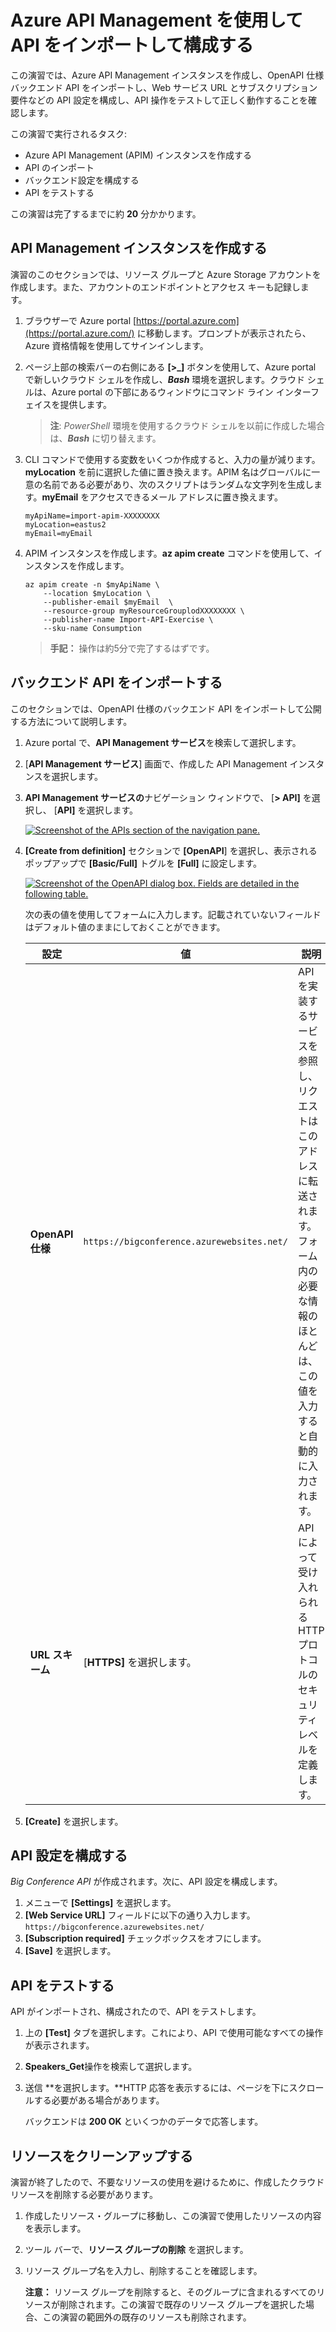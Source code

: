 # Azure API Management を使用して API をインポートして構成する

 

この演習では、Azure API Management インスタンスを作成し、OpenAPI 仕様バックエンド API をインポートし、Web サービス URL とサブスクリプション要件などの API 設定を構成し、API 操作をテストして正しく動作することを確認します。

この演習で実行されるタスク:

- Azure API Management (APIM) インスタンスを作成する
- API のインポート
- バックエンド設定を構成する
- API をテストする

この演習は完了するまでに約 **20** 分かかります。



## API Management インスタンスを作成する



演習のこのセクションでは、リソース グループと Azure Storage アカウントを作成します。また、アカウントのエンドポイントとアクセス キーも記録します。

1. ブラウザーで Azure portal [https://portal.azure.com](https://portal.azure.com/) に移動します。プロンプトが表示されたら、Azure 資格情報を使用してサインインします。

2. ページ上部の検索バーの右側にある **[>_]** ボタンを使用して、Azure portal で新しいクラウド シェルを作成し、***Bash*** 環境を選択します。クラウド シェルは、Azure portal の下部にあるウィンドウにコマンド ライン インターフェイスを提供します。

   > **注**: *PowerShell* 環境を使用するクラウド シェルを以前に作成した場合は、***Bash*** に切り替えます。

3. CLI コマンドで使用する変数をいくつか作成すると、入力の量が減ります。**myLocation** を前に選択した値に置き換えます。APIM 名はグローバルに一意の名前である必要があり、次のスクリプトはランダムな文字列を生成します。**myEmail** をアクセスできるメール アドレスに置き換えます。

   ```
   myApiName=import-apim-XXXXXXXX
   myLocation=eastus2
   myEmail=myEmail
   ```

   

5. APIM インスタンスを作成します。**az apim create** コマンドを使用して、インスタンスを作成します。

   ```
   az apim create -n $myApiName \
       --location $myLocation \
       --publisher-email $myEmail  \
       --resource-group myResourceGrouplodXXXXXXXX \
       --publisher-name Import-API-Exercise \
       --sku-name Consumption 
   ```

   

   > **手記：** 操作は約5分で完了するはずです。

## バックエンド API をインポートする



このセクションでは、OpenAPI 仕様のバックエンド API をインポートして公開する方法について説明します。

1. Azure portal で、**API Management サービス**を検索して選択します。

2. [**API Management サービス**] 画面で、作成した API Management インスタンスを選択します。

3. **API Management サービスの**ナビゲーション ウィンドウで、 [**> API]** を選択し、 [**API]** を選択します。

   [![Screenshot of the APIs section of the navigation pane.](https://github.com/MicrosoftLearning/mslearn-azure-developer/raw/main/instructions/azure-api-mgmt/media/select-apis-navigation-pane.png)](https://github.com/MicrosoftLearning/mslearn-azure-developer/blob/main/instructions/azure-api-mgmt/media/select-apis-navigation-pane.png)

4. **[Create from definition]** セクションで **[OpenAPI**] を選択し、表示されるポップアップで **[Basic/Full]** トグルを **[Full]** に設定します。

   [![Screenshot of the OpenAPI dialog box. Fields are detailed in the following table.](https://github.com/MicrosoftLearning/mslearn-azure-developer/raw/main/instructions/azure-api-mgmt/media/create-api.png)](https://github.com/MicrosoftLearning/mslearn-azure-developer/blob/main/instructions/azure-api-mgmt/media/create-api.png)

   次の表の値を使用してフォームに入力します。記載されていないフィールドはデフォルト値のままにしておくことができます。

   | 設定             | 値                                         | 説明                                                         |
   | ---------------- | ------------------------------------------ | ------------------------------------------------------------ |
   | **OpenAPI 仕様** | `https://bigconference.azurewebsites.net/` | API を実装するサービスを参照し、リクエストはこのアドレスに転送されます。フォーム内の必要な情報のほとんどは、この値を入力すると自動的に入力されます。 |
   | **URL スキーム** | [**HTTPS]** を選択します。                 | API によって受け入れられる HTTP プロトコルのセキュリティ レベルを定義します。 |

5. **[Create]** を選択します。



## API 設定を構成する



*Big Conference API* が作成されます。次に、API 設定を構成します。

1. メニューで **[Settings]** を選択します。
2. **[Web Service URL]** フィールドに以下の通り入力します。`https://bigconference.azurewebsites.net/`
3. **[Subscription required]** チェックボックスをオフにします。
4. **[Save]** を選択します。



## API をテストする



API がインポートされ、構成されたので、API をテストします。

1. 上の **[Test]** タブを選択します。これにより、API で使用可能なすべての操作が表示されます。

2. **Speakers_Get**操作を検索して選択します。

3. 送信 **を選択します。**HTTP 応答を表示するには、ページを下にスクロールする必要がある場合があります。

   バックエンドは **200 OK** といくつかのデータで応答します。



 ## リソースをクリーンアップする

 

 演習が終了したので、不要なリソースの使用を避けるために、作成したクラウド リソースを削除する必要があります。

1. 作成したリソース・グループに移動し、この演習で使用したリソースの内容を表示します。

2. ツール バーで、**リソース グループの削除** を選択します。

3. リソース グループ名を入力し、削除することを確認します。

   

   **注意：** リソース グループを削除すると、そのグループに含まれるすべてのリソースが削除されます。この演習で既存のリソース グループを選択した場合、この演習の範囲外の既存のリソースも削除されます。
